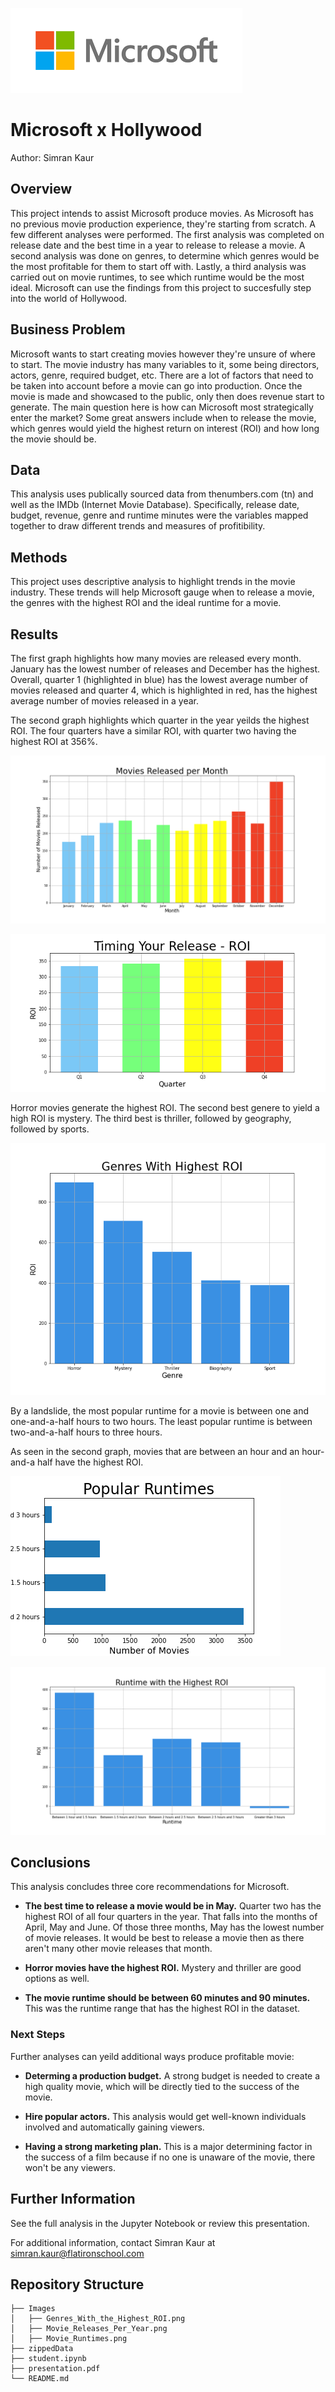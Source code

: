 ![title](Images/logo.png)

# Microsoft x Hollywood

Author: Simran Kaur

## Overview

This project intends to assist Microsoft produce movies. As Microsoft has no previous movie production experience, they're starting from scratch. A few different analyses were performed. The first analysis was completed on release date and the best time in a year to release to release a movie. A second analysis was done on genres, to determine which genres would be the most profitable for them to start off with. Lastly, a third analysis was carried out on movie runtimes, to see which runtime would be the most ideal. Microsoft can use the findings from this project to succesfully step into the world of Hollywood.

## Business Problem

Microsoft wants to start creating movies however they're unsure of where to start. The movie industry has many variables to it, some being directors, actors, genre, required budget, etc. There are a lot of factors that need to be taken into account before a movie can go into production. Once the movie is made and showcased to the public, only then does revenue start to generate. The main question here is how can Microsoft most strategically enter the market? Some great answers include when to release the movie, which genres would yield the highest return on interest (ROI) and how long the movie should be.

## Data

This analysis uses publically sourced data from thenumbers.com (tn) and well as the IMDb (Internet Movie Database). Specifically, release date, budget, revenue, genre and runtime minutes were the variables mapped together to draw different trends and measures of profitibility.

## Methods

This project uses descriptive analysis to highlight trends in the movie industry. These trends will help Microsoft gauge when to release a movie, the genres with the highest ROI and the ideal runtime for a movie. 

## Results

The first graph highlights how many movies are released every month. January has the lowest number of releases and December has the highest. Overall, quarter 1 (highlighted in blue) has the lowest average number of movies released and quarter 4, which is highlighted in red, has the highest average number of movies released in a year. 

The second graph highlights which quarter in the year yeilds the highest ROI. The four quarters have a similar ROI, with quarter two having the highest ROI at 356%. 

![title](Images/Movie_Releases_Per_Year.png) 

![title](Images/Movie_Releases_&_ROI.png)

Horror movies generate the highest ROI. The second best genere to yield a high ROI is mystery. The third best is thriller, followed by geography, followed by sports. 

![title](Images/Genres_With_the_Highest_ROI.png)

By a landslide, the most popular runtime for a movie is between one and one-and-a-half hours to two hours. The least popular runtime is between two-and-a-half hours to three hours. 

As seen in the second graph, movies that are between an hour and an hour-and-a half have the highest ROI. 

![title](Images/Movie_Runtimes.png) 

![title](Images/Runtime_and_ROI.png)

## Conclusions

This analysis concludes three core recommendations for Microsoft. 

- **The best time to release a movie would be in May.** Quarter two has the highest ROI of all four quarters in the year. That falls into the months of April, May and June. Of those three months, May has the lowest number of movie releases. It would be best to release a movie then as there aren't many other movie releases that month. 

- **Horror movies have the highest ROI.** Mystery and thriller are good options as well. 

- **The movie runtime should be between 60 minutes and 90 minutes.** This was the runtime range that has the highest ROI in the dataset. 

### Next Steps

Further analyses can yeild additional ways produce profitable movie:

- **Determing a production budget.** A strong budget is needed to create a high quality movie, which will be directly tied to the success of the movie. 

- **Hire popular actors.** This analysis would get well-known individuals involved and automatically gaining viewers. 

- **Having a strong marketing plan.** This is a major determining factor in the success of a film because if no one is unaware of the movie, there won't be any viewers. 

## Further Information

See the full analysis in the Jupyter Notebook or review this presentation.

For additional information, contact Simran Kaur at simran.kaur@flatironschool.com

## Repository Structure
```
├── Images
│   ├── Genres_With_the_Highest_ROI.png
│   ├── Movie_Releases_Per_Year.png
│   ├── Movie_Runtimes.png
├── zippedData
├── student.ipynb
├── presentation.pdf
└── README.md
```